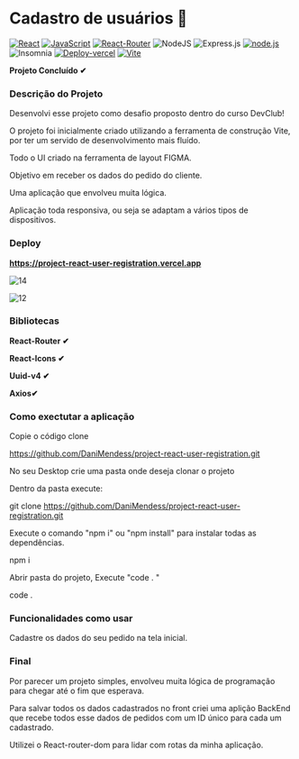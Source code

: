 # Cadastro de usuários 🧑

[![React](https://img.shields.io/badge/React-20232A?style=for-the-badge&logo=react&logoColor=61DAFB)](https://https://img.shields.io/badge/React-20232A?style=for-the-badge&logo=react&logoColor=61DAFB)
[![JavaScript](https://img.shields.io/badge/JavaScript-F7DF1E?style=for-the-badge&logo=javascript&logoColor=black)](https://img.shields.io/badge/JavaScript-F7DF1E?style=for-the-badge&logo=javascript&logoColor=black)
[![React-Router](https://img.shields.io/badge/React_Router-CA4245?style=for-the-badge&logo=react-router&logoColor=white)](https://img.shields.io/badge/React_Router-CA4245?style=for-the-badge&logo=react-router&logoColor=white)
![NodeJS](https://img.shields.io/badge/node.js-6DA55F?style=for-the-badge&logo=node.js&logoColor=white)
![Express.js](https://img.shields.io/badge/express.js-%23404d59.svg?style=for-the-badge&logo=express&logoColor=%2361DAFB)
[![node.js](https://img.shields.io/badge/styled--components-DB7093?style=for-the-badge&logo=styled-components&logoColor=white)](https://img.shields.io/badge/Node.js-43853D?style=for-the-badge&logo=node.js&logoColor=white)
![Insomnia](https://img.shields.io/badge/Insomnia-black?style=for-the-badge&logo=insomnia&logoColor=5849BE)
[![Deploy-vercel](https://camo.githubusercontent.com/e2fb87d080dab124cfebe46c298cb7940f5d4d07ab195a9d8cf441f4b3baea7b/68747470733a2f2f696d672e736869656c64732e696f2f7374617469632f76313f6c6162656c3d56657263656c266d6573736167653d6465706c6f7926636f6c6f723d666636396234267374796c653d666f722d7468652d6261646765266c6f676f3d76657263656c)](https://camo.githubusercontent.com/e2fb87d080dab124cfebe46c298cb7940f5d4d07ab195a9d8cf441f4b3baea7b/68747470733a2f2f696d672e736869656c64732e696f2f7374617469632f76313f6c6162656c3d56657263656c266d6573736167653d6465706c6f7926636f6c6f723d666636396234267374796c653d666f722d7468652d6261646765266c6f676f3d76657263656c)
[![Vite](https://camo.githubusercontent.com/de5a444a5aeb86176acb93cd2abf321634dcac3aea5cfc7c11846b02ed738f45/68747470733a2f2f696d672e736869656c64732e696f2f7374617469632f76313f6c6162656c3d56697465266d6573736167653d6275696c6426636f6c6f723d626c7565267374796c653d666f722d7468652d6261646765266c6f676f3d76697465)](https://camo.githubusercontent.com/de5a444a5aeb86176acb93cd2abf321634dcac3aea5cfc7c11846b02ed738f45/68747470733a2f2f696d672e736869656c64732e696f2f7374617469632f76313f6c6162656c3d56697465266d6573736167653d6275696c6426636f6c6f723d626c7565267374796c653d666f722d7468652d6261646765266c6f676f3d76697465)

__Projeto Concluído ✔__

### Descrição do Projeto

Desenvolvi esse projeto como desafio proposto dentro do curso DevClub! 

O projeto foi inicialmente criado utilizando a ferramenta de construção Vite, por ter um servido de desenvolvimento mais fluído.

Todo o UI criado na ferramenta de layout FIGMA.

Objetivo em receber os dados do pedido do cliente.

Uma aplicação que envolveu muita lógica.

Aplicação toda responsiva, ou seja se adaptam a vários tipos de dispositivos. 

### Deploy 

**https://project-react-user-registration.vercel.app**

![14](https://github.com/DaniMendess/cadastro-de-pedidos-hamburgueria/assets/101154066/fd1061f9-c14d-4f26-beea-195232911199)

![12](https://github.com/DaniMendess/cadastro-de-pedidos-hamburgueria/assets/101154066/359ffb86-6eec-4c54-91cd-9fb4e881f9a9)




### Bibliotecas

**React-Router ✔**

**React-Icons ✔**

**Uuid-v4 ✔**

**Axios✔**


### Como exectutar a aplicação

Copie o código clone

https://github.com/DaniMendess/project-react-user-registration.git

No seu Desktop crie uma pasta onde deseja clonar o projeto

Dentro da pasta execute:

git clone https://github.com/DaniMendess/project-react-user-registration.git

Execute o comando "npm i" ou "npm install" para instalar todas as dependências.

npm i

Abrir pasta do projeto, Execute "code . "

code .


### Funcionalidades como usar 

Cadastre os dados do seu pedido na tela inicial.

### Final 

Por parecer um projeto simples, envolveu muita lógica de programação para chegar até o fim que esperava.

Para salvar todos os dados cadastrados no front criei uma aplição BackEnd que recebe todos esse dados de pedidos com um ID único para cada um cadastrado.

Utilizei o React-router-dom para lidar com rotas da minha aplicação.





